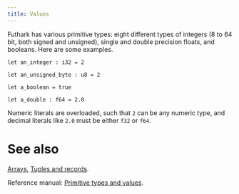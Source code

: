 ```yaml
---
title: Values
---
```


Futhark has various primitive types: eight different types of
integers (8 to 64 bit, both signed and unsigned), single and double
precision floats, and booleans. Here are some examples.

```futhark
let an_integer : i32 = 2

let an_unsigned_byte : u8 = 2

let a_boolean = true

let a_double : f64 = 2.0
```

Numeric literals are overloaded, such that `2` can be any numeric
type, and decimal literals like `2.0` must be either `f32` or
`f64`.

# See also

[Arrays](arrays.html), [Tuples and records](tuples-and-records.html).

Reference manual: [Primitive types and values](https://futhark.readthedocs.io/en/stable/language-reference.html#primitive-types-and-values).
